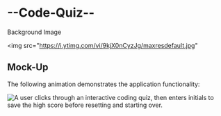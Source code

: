 # --Code-Quiz--

Background Image

 <img src="https://i.ytimg.com/vi/9kjX0nCyzJg/maxresdefault.jpg"

## Mock-Up

The following animation demonstrates the application functionality:

![A user clicks through an interactive coding quiz, then enters initials to save the high score before resetting and starting over.](./Assets/04-web-apis-homework-demo.gif)
